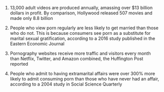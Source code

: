 1. 13,000 adult videos are produced annually, amassing over $13 billion dollars in profit. By comparison, Hollywood released 507 movies and made only 8.8 billion

2. People who view porn regularly are less likely to get married than those who do not. This is because consumers see porn as a substitute for marital sexual gratification, according to a 2016 study published in the Eastern Economic Journal

3. Pornography websites receive more traffic and visitors every month than Netflix, Twitter, and Amazon combined, the Huffington Post reported

4. People who admit to having extramarital affairs were over 300% more likely to admit consuming porn than those who have never had an affair, according to a 2004 study in Social Science Quarterly
